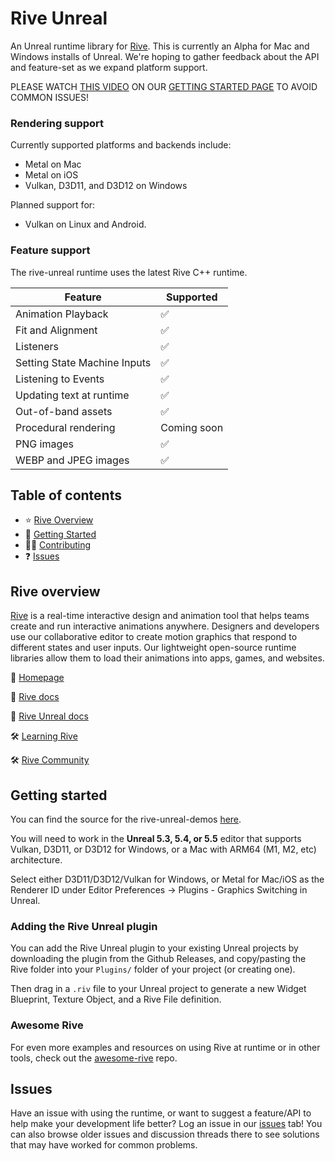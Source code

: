 # Rive Unreal

An Unreal runtime library for [Rive](https://rive.app). This is currently an Alpha for Mac and Windows installs of Unreal. We're hoping to gather feedback about the API and feature-set as we expand platform support.

PLEASE WATCH [THIS VIDEO](https://ucarecdn.com/a320730a-abb9-48cc-b945-7fb4ad65767c/)  ON OUR [GETTING STARTED PAGE](https://rive.app/docs/game-runtimes/unreal/getting-started) TO AVOID COMMON ISSUES!

### Rendering support

Currently supported platforms and backends include:

- Metal on Mac
- Metal on iOS
- Vulkan, D3D11, and D3D12 on Windows

Planned support for:

- Vulkan on Linux and Android.

### Feature support

The rive-unreal runtime uses the latest Rive C++ runtime.

| Feature                      | Supported   |
| ---------------------------- | ----------- |
| Animation Playback           | ✅           |
| Fit and Alignment            | ✅           |
| Listeners                    | ✅           |
| Setting State Machine Inputs | ✅           |
| Listening to Events          | ✅           |
| Updating text at runtime     | ✅           |
| Out-of-band assets           | ✅           |
| Procedural rendering         | Coming soon |
| PNG images                   | ✅           |
| WEBP and JPEG images         | ✅           |

## Table of contents

- ⭐️ [Rive Overview](#rive-overview)
- 🚀 [Getting Started](#getting-started)
- 👨‍💻 [Contributing](#contributing)
- ❓ [Issues](#issues)

## Rive overview

[Rive](https://rive.app) is a real-time interactive design and animation tool that helps teams
create and run interactive animations anywhere. Designers and developers use our collaborative
editor to create motion graphics that respond to different states and user inputs. Our lightweight
open-source runtime libraries allow them to load their animations into apps, games, and websites.

🏡 [Homepage](https://rive.app/)

📘 [Rive docs](https://rive.app/docs/getting-started/introduction) 

📘 [Rive Unreal docs](https://rive.app/docs/game-runtimes/unreal/unreal)

🛠 [Learning Rive](https://rive.app/learn-rive/)

🛠 [Rive Community](https://community.rive.app/feed) 

## Getting started

You can find the source for the rive-unreal-demos [here](https://github.com/rive-app/rive-unreal-demos).

You will need to work in the **Unreal 5.3, 5.4, or 5.5** editor that supports Vulkan, D3D11, or D3D12 for Windows, or a Mac with ARM64 (M1, M2, etc) architecture.

Select either D3D11/D3D12/Vulkan for Windows, or Metal for Mac/iOS as the Renderer ID under Editor Preferences -> Plugins - Graphics Switching in Unreal.

### Adding the Rive Unreal plugin

You can add the Rive Unreal plugin to your existing Unreal projects by downloading the plugin from the Github Releases, and copy/pasting the Rive folder into your `Plugins/` folder of your project (or creating one). 

Then drag in a `.riv` file to your Unreal project to generate a new Widget Blueprint, Texture Object, and a Rive File definition.

### Awesome Rive

For even more examples and resources on using Rive at runtime or in other tools, check out the [awesome-rive](https://github.com/rive-app/awesome-rive) repo.

## Issues

Have an issue with using the runtime, or want to suggest a feature/API to help make your development
life better? Log an issue in our [issues](https://github.com/rive-app/rive-unreal/issues) tab! You
can also browse older issues and discussion threads there to see solutions that may have worked for
common problems.
